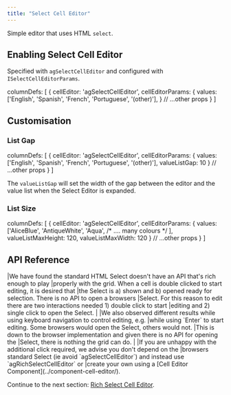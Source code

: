 ```yaml
---
title: "Select Cell Editor"
---
```


Simple editor that uses HTML `select`.

## Enabling Select Cell Editor

<grid-example title='Select Editor' name='select-editor' type='generated' options='{ "modules": ["clientside"] }'></grid-example>

Specified with `agSelectCellEditor` and configured with `ISelectCellEditorParams`.

<snippet transform={false}>
columnDefs: [
    {
        cellEditor: 'agSelectCellEditor',
        cellEditorParams: {
            values: ['English', 'Spanish', 'French', 'Portuguese', '(other)'],
        }
        // ...other props
    }
]
</snippet>

## Customisation

### List Gap

<grid-example title='Select Editor List Gap' name='select-editor-list-gap' type='generated' options='{ "modules": ["clientside"] }'></grid-example>

<snippet transform={false}>
columnDefs: [
    {
        cellEditor: 'agSelectCellEditor',
        cellEditorParams: {
            values: ['English', 'Spanish', 'French', 'Portuguese', '(other)'],
            valueListGap: 10
        }
        // ...other props
    }
]
</snippet>

The `valueListGap` will set the width of the gap between the editor and the value list when the Select Editor is expanded.


### List Size

<grid-example title='Select Editor Max Height and Max Width' name='select-editor-max-height-and-width' type='generated' options='{ "modules": ["clientside"] }'></grid-example>

<snippet transform={false}>
columnDefs: [
    {
        cellEditor: 'agSelectCellEditor',
        cellEditorParams: {
            values: ['AliceBlue', 'AntiqueWhite', 'Aqua', /* .... many colours */ ],
            valueListMaxHeight: 120,
            valueListMaxWidth: 120
        }
        // ...other props
    }
]
</snippet>


## API Reference

<interface-documentation interfaceName='ISelectCellEditorParams' names='["values", "valueListGap", "valueListMaxHeight", "valueListMaxWidth"]'></interface-documentation>

<note>
|We have found the standard HTML Select doesn't have an API that's rich enough to play
|properly with the grid. When a cell is double clicked to start editing, it is desired that
|the Select is a) shown and b) opened ready for selection. There is no API to open a browsers
|Select. For this reason to edit there are two interactions needed 1) double click to start
|editing and 2) single click to open the Select.
|
|We also observed different results while using keyboard navigation to control editing, e.g.
|while using `Enter` to start editing. Some browsers would open the Select, others would not.
|This is down to the browser implementation and given there is no API for opening the
|Select, there is nothing the grid can do.
|
|If you are unhappy with the additional click required, we advise you don't depend on the
|browsers standard Select (ie avoid `agSelectCellEditor`) and instead use `agRichSelectCellEditor` or
|create your own using a [Cell Editor Component](../component-cell-editor/).
</note>

Continue to the next section: [Rich Select Cell Editor](../provided-cell-editors-rich-select/).